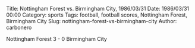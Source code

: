 Title: Nottingham Forest vs. Birmingham City, 1986/03/31
Date: 1986/03/31 00:00
Category: sports
Tags: football, football scores, Nottingham Forest, Birmingham City
Slug: nottingham-forest-vs-birmingham-city
Author: carbonero


Nottingham Forest 3 - 0 Birmingham City
